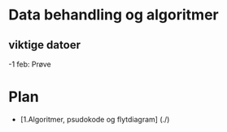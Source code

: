 # Data behandling og algoritmer

## viktige datoer

-1 feb: Prøve

# Plan

- [1.Algoritmer, psudokode og flytdiagram] (./)
